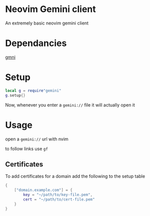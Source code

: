 # Neovim Gemini client

An extremely basic neovim gemini client

# Dependancies

[gmni](https://git.sr.ht/~sircmpwn/gmni)

# Setup

```lua
local g = require"gemini"
g.setup{}
```

Now, whenever you enter a `gemini://` file it will actually open it

# Usage

open a `gemini://` url with nvim

to follow links use `gf`

## Certificates

To add certificates for a domain add the following to the setup table

```lua
{
    ["domain.example.com"] = {
        key = "~/path/to/key-file.pem",
        cert = "~/path/to/cert-file.pem"
    }
}
```
